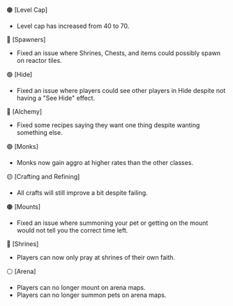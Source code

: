 🟠 [Level Cap]

- Level cap has increased from 40 to 70.

🔵 [Spawners]

- Fixed an issue where Shrines, Chests, and items could possibly spawn on reactor tiles.

🟢 [Hide]

- Fixed an issue where players could see other players in Hide despite not having a "See Hide" effect.

🔴 [Alchemy]

- Fixed some recipes saying they want one thing despite wanting something else.

🟣 [Monks]

- Monks now gain aggro at higher rates than the other classes.

🟡 [Crafting and Refining]

- All crafts will still improve a bit despite failing.

🟤 [Mounts]

- Fixed an issue where summoning your pet or getting on the mount would not tell you the correct time left.

🩷 [Shrines]

- Players can now only pray at shrines of their own faith.

⚪ [Arena]

- Players can no longer mount on arena maps.
- Players can no longer summon pets on arena maps.
